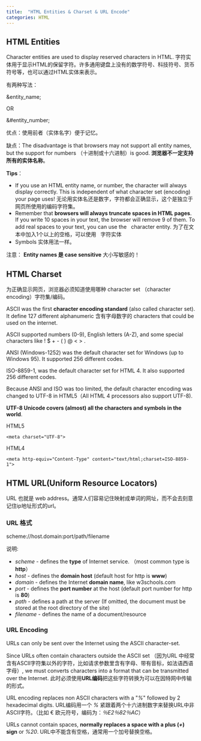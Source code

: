 ```yaml
---
title:  "HTML Entities & Charset & URL Encode"
categories: HTML
---
```

## HTML Entities

Character entities are used to display reserved characters in HTML. 字符实体用于显示HTML的保留字符。许多通用键盘上没有的数学符号、科技符号、货币符号等，也可以通过HTML实体来表示。

有两种写法：

&entity_name;

OR

&#entity_number;

优点：使用前者（实体名字）便于记忆。

缺点：The disadvantage is that browsers may not support all entity names, but the support for numbers （十进制或十六进制）is good. **浏览器不一定支持所有的实体名称**。

<!--more-->

**Tips**：

+ If you use an HTML entity name, or number, the character will always display correctly. This is independent of what character set (encoding) your page uses!
无论用实体名还是数字，字符都会正确显示，这个是独立于网页所使用的编码字符集。
+ Remember that **browsers will always truncate spaces in HTML pages**. If you write 10 spaces in your text, the browser will remove 9 of them. To add real spaces to your text, you can use the _&nbsp;_ character entity. 为了在文本中加入1个以上的空格，可以使用 _&nbsp;_ 字符实体
+ Symbols 实体用法一样。

注意： **Entity names 是 case sensitive** 大小写敏感的！

## HTML Charset

为正确显示网页，浏览器必须知道使用哪种 character set （character encoding）字符集/编码。

ASCII was the first **character encoding standard** (also called character set). It define 127 different alphanumeric 含有字母数字的 characters that could be used on the internet.

ASCII supported numbers (0-9), English letters (A-Z), and some special characters like ! $ + - ( ) @ < > .

ANSI (Windows-1252) was the default character set for Windows (up to Windows 95). It supported 256 different codes.

ISO-8859-1, was the default character set for HTML 4. It also supported 256 different codes.

Because ANSI and ISO was too limited, the default character encoding was changed to UTF-8 in HTML5（All HTML 4 processors also support UTF-8).

**UTF-8 Unicode covers (almost) all the characters and symbols in the world**.

HTML5

    <meta charset="UTF-8">

HTML4

    <meta http-equiv="Content-Type" content="text/html;charset=ISO-8859-1">

## HTML URL(Uniform Resource Locators)

URL 也就是 web address。通常人们容易记住映射成单词的网址，而不会去刻意记住ip地址形式的url。

### URL 格式

scheme://host.domain:port/path/filename

说明:

+ _scheme_ - defines the **type** of Internet service. （most common type is **http**）
+ _host_ - defines the **domain host** (default host for http is **www**)
+ _domain_ - defines the Internet **domain name**, like w3schools.com
+ _port_ - defines the **port number** at the host (default port number for http is **80**)
+ _path_ - defines a path at the server (If omitted, the document must be stored at the root directory of the site)
+ _filename_ - defines the name of a document/resource

### URL Encoding

URLs can only be sent over the Internet using the ASCII character-set.

Since URLs often contain characters outside the ASCII set （因为URL 中经常含有ASCII字符集以外的字符，比如请求参数里含有字母、带有音标，如法语西语字母）, we must converts characters into a format that can be transmitted over the Internet. 此时必须使用**URL编码**把这些字符转换为可以在因特网中传输的形式。

URL encoding replaces non ASCII characters with a "_%_" followed by 2 hexadecimal digits. URL编码用一个 _%_ 紧跟着两个十六进制数字来替换URL中非ASCII字符。（比如 &euro; 欧元符号，编码为：_％E2％82％AC_）

URLs cannot contain spaces, **normally replaces a space with a plus (_+_) sign** or _%20_. URL中不能含有空格，通常用一个加号替换空格。
